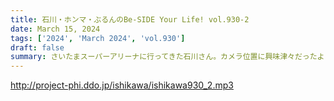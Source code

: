 ```yaml
---
title: 石川・ホンマ・ぶるんのBe-SIDE Your Life! vol.930-2
date: March 15, 2024
tags: ['2024', 'March 2024', 'vol.930']
draft: false
summary: さいたまスーパーアリーナに行ってきた石川さん。カメラ位置に興味津々だったようです。
---
```


http://project-phi.ddo.jp/ishikawa/ishikawa930_2.mp3